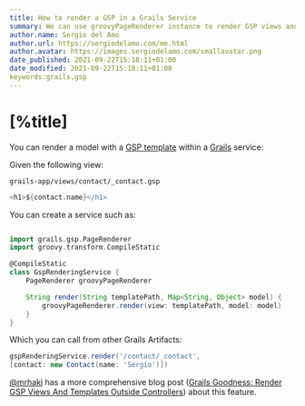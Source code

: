 ```yaml
---
title: How to render a GSP in a Grails Service
summary: We can use groovyPageRenderer instance to render GSP views and templates outside a controller
author.name: Sergio del Amo
author.url: https://sergiodelamo.com/me.html
author.avatar: https://images.sergiodelamo.com/smallavatar.png 
date_published: 2021-09-22T15:18:11+01:00
date_modified: 2021-09-22T15:18:11+01:00
keywords:grails,gsp
---
```


# [%title]

You can render a model with a [GSP template](https://gsp.grails.org) within a [Grails](https://grails.org) service: 

Given the following view:

`grails-app/views/contact/_contact.gsp`

```groovy
<h1>${contact.name}</h1>
```

You can create a service such as: 

```groovy

import grails.gsp.PageRenderer
import groovy.transform.CompileStatic

@CompileStatic
class GspRenderingService {
    PageRenderer groovyPageRenderer

    String render(String templatePath, Map<String, Object> model) {
        groovyPageRenderer.render(view: templatePath, model: model)
    }
}
```

Which you can call from other Grails Artifacts: 

```groovy
gspRenderingService.render('/contact/_contact',
[contact: new Contact(name: 'Sergio')])
```

[@mrhaki](https://twitter.com/mrhaki) has a more comprehensive blog post ([Grails Goodness: Render GSP Views And Templates Outside Controllers](https://blog.mrhaki.com/2012/03/grails-goodness-render-gsp-views-and.html)) about this feature.